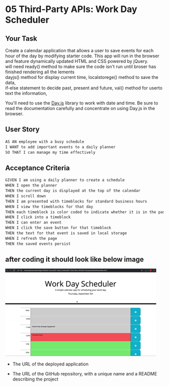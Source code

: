 # 05 Third-Party APIs: Work Day Scheduler

## Your Task

Create a  calendar application that allows a user to save events for each hour of the day by modifying starter code. This app will run in the browser and feature dynamically updated HTML and CSS powered by jQuery.  
will need ready() method to make sure the code isn't run until broser has finished rendering all the lements    
dayjs() method for display current time, localstorege() method to save the data,   
if-else statement to decide past, present and future, val() method for userto text the information,

You'll need to use the [Day.js](https://day.js.org/en/) library to work with date and time. Be sure to read the documentation carefully and concentrate on using Day.js in the browser.

## User Story

```md
AS AN employee with a busy schedule
I WANT to add important events to a daily planner
SO THAT I can manage my time effectively
```

## Acceptance Criteria

```md
GIVEN I am using a daily planner to create a schedule
WHEN I open the planner
THEN the current day is displayed at the top of the calendar
WHEN I scroll down
THEN I am presented with timeblocks for standard business hours
WHEN I view the timeblocks for that day
THEN each timeblock is color coded to indicate whether it is in the past, present, or future
WHEN I click into a timeblock
THEN I can enter an event
WHEN I click the save button for that timeblock
THEN the text for that event is saved in local storage
WHEN I refresh the page
THEN the saved events persist
```

## after coding it should look like below image

<!-- @TODO: create ticket to review/update image) -->
![A user clicks on slots on the color-coded calendar and edits the events.](./Assets/05-third-party-apis-homework-demo.gif)


* The URL of the deployed application

* The URL of the GitHub repository, with a unique name and a README describing the project


